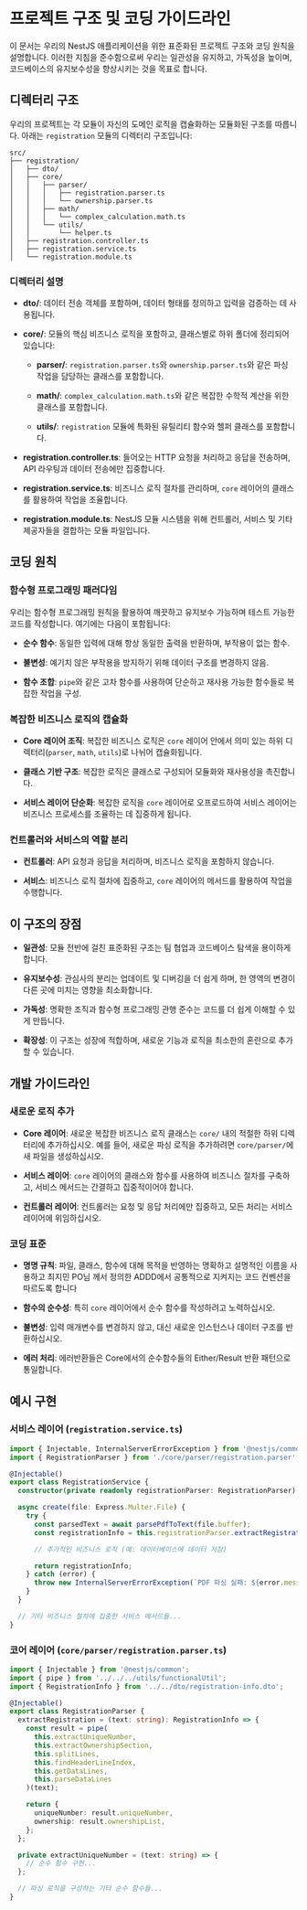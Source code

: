 # 프로젝트 구조 및 코딩 가이드라인

이 문서는 우리의 NestJS 애플리케이션을 위한 표준화된 프로젝트 구조와 코딩 원칙을 설명합니다. 이러한 지침을 준수함으로써 우리는 일관성을 유지하고, 가독성을 높이며, 코드베이스의 유지보수성을 향상시키는 것을 목표로 합니다.

## 디렉터리 구조

우리의 프로젝트는 각 모듈이 자신의 도메인 로직을 캡슐화하는 모듈화된 구조를 따릅니다. 아래는 `registration` 모듈의 디렉터리 구조입니다:

```
src/
├── registration/
│   ├── dto/
│   ├── core/
│   │   ├── parser/
│   │   │   ├── registration.parser.ts
│   │   │   └── ownership.parser.ts
│   │   ├── math/
│   │   │   └── complex_calculation.math.ts
│   │   └── utils/
│   │       └── helper.ts
│   ├── registration.controller.ts
│   ├── registration.service.ts
│   └── registration.module.ts
```

### 디렉터리 설명

- **dto/**: 데이터 전송 객체를 포함하며, 데이터 형태를 정의하고 입력을 검증하는 데 사용됩니다.

- **core/**: 모듈의 핵심 비즈니스 로직을 포함하고, 클래스별로 하위 폴더에 정리되어 있습니다:

  - **parser/**: `registration.parser.ts`와 `ownership.parser.ts`와 같은 파싱 작업을 담당하는 클래스를 포함합니다.

  - **math/**: `complex_calculation.math.ts`와 같은 복잡한 수학적 계산을 위한 클래스를 포함합니다.

  - **utils/**: `registration` 모듈에 특화된 유틸리티 함수와 헬퍼 클래스를 포함합니다.

- **registration.controller.ts**: 들어오는 HTTP 요청을 처리하고 응답을 전송하며, API 라우팅과 데이터 전송에만 집중합니다.

- **registration.service.ts**: 비즈니스 로직 절차를 관리하며, `core` 레이어의 클래스를 활용하여 작업을 조율합니다.

- **registration.module.ts**: NestJS 모듈 시스템을 위해 컨트롤러, 서비스 및 기타 제공자들을 결합하는 모듈 파일입니다.

## 코딩 원칙

### 함수형 프로그래밍 패러다임

우리는 함수형 프로그래밍 원칙을 활용하여 깨끗하고 유지보수 가능하며 테스트 가능한 코드를 작성합니다. 여기에는 다음이 포함됩니다:

- **순수 함수**: 동일한 입력에 대해 항상 동일한 출력을 반환하며, 부작용이 없는 함수.

- **불변성**: 예기치 않은 부작용을 방지하기 위해 데이터 구조를 변경하지 않음.

- **함수 조합**: `pipe`와 같은 고차 함수를 사용하여 단순하고 재사용 가능한 함수들로 복잡한 작업을 구성.

### 복잡한 비즈니스 로직의 캡슐화

- **Core 레이어 조직**: 복잡한 비즈니스 로직은 `core` 레이어 안에서 의미 있는 하위 디렉터리(`parser`, `math`, `utils`)로 나뉘어 캡슐화됩니다.

- **클래스 기반 구조**: 복잡한 로직은 클래스로 구성되어 모듈화와 재사용성을 촉진합니다.

- **서비스 레이어 단순화**: 복잡한 로직을 `core` 레이어로 오프로드하여 서비스 레이어는 비즈니스 프로세스를 조율하는 데 집중하게 됩니다.

### 컨트롤러와 서비스의 역할 분리

- **컨트롤러**: API 요청과 응답을 처리하며, 비즈니스 로직을 포함하지 않습니다.

- **서비스**: 비즈니스 로직 절차에 집중하고, `core` 레이어의 메서드를 활용하여 작업을 수행합니다.

## 이 구조의 장점

- **일관성**: 모듈 전반에 걸친 표준화된 구조는 팀 협업과 코드베이스 탐색을 용이하게 합니다.

- **유지보수성**: 관심사의 분리는 업데이트 및 디버깅을 더 쉽게 하며, 한 영역의 변경이 다른 곳에 미치는 영향을 최소화합니다.

- **가독성**: 명확한 조직과 함수형 프로그래밍 관행 준수는 코드를 더 쉽게 이해할 수 있게 만듭니다.

- **확장성**: 이 구조는 성장에 적합하며, 새로운 기능과 로직을 최소한의 혼란으로 추가할 수 있습니다.




## 개발 가이드라인


### 새로운 로직 추가

- **Core 레이어**: 새로운 복잡한 비즈니스 로직 클래스는 `core/` 내의 적절한 하위 디렉터리에 추가하십시오. 예를 들어, 새로운 파싱 로직을 추가하려면 `core/parser/`에 새 파일을 생성하십시오. 


- **서비스 레이어**: `core` 레이어의 클래스와 함수를 사용하여 비즈니스 절차를 구축하고, 서비스 메서드는 간결하고 집중적이어야 합니다.


- **컨트롤러 레이어**: 컨트롤러는 요청 및 응답 처리에만 집중하고, 모든 처리는 서비스 레이어에 위임하십시오.






### 코딩 표준

- **명명 규칙**: 파일, 클래스, 함수에 대해 목적을 반영하는 명확하고 설명적인 이름을 사용하고 최지민 PO님 께서 정의한 ADDD에서 공통적으로 지켜지는 코드 컨벤션을 따르도록 합니다

- **함수의 순수성**: 특히 `core` 레이어에서 순수 함수를 작성하려고 노력하십시오. 

- **불변성**: 입력 매개변수를 변경하지 않고, 대신 새로운 인스턴스나 데이터 구조를 반환하십시오.

- **에러 처리**: 에러반환들은 Core에서의 순수함수들의 Either/Result 반환 패턴으로 통일합니다.


## 예시 구현

### 서비스 레이어 (`registration.service.ts`)

```typescript
import { Injectable, InternalServerErrorException } from '@nestjs/common';
import { RegistrationParser } from './core/parser/registration.parser';

@Injectable()
export class RegistrationService {
  constructor(private readonly registrationParser: RegistrationParser) {}

  async create(file: Express.Multer.File) {
    try {
      const parsedText = await parsePdfToText(file.buffer);
      const registrationInfo = this.registrationParser.extractRegistration(parsedText);

      // 추가적인 비즈니스 로직 (예: 데이터베이스에 데이터 저장)

      return registrationInfo;
    } catch (error) {
      throw new InternalServerErrorException(`PDF 파싱 실패: ${error.message}`);
    }
  }

  // 기타 비즈니스 절차에 집중한 서비스 메서드들...
}
```

### 코어 레이어 (`core/parser/registration.parser.ts`)

```typescript
import { Injectable } from '@nestjs/common';
import { pipe } from '../../../utils/functionalUtil';
import { RegistrationInfo } from '../../dto/registration-info.dto';

@Injectable()
export class RegistrationParser {
  extractRegistration = (text: string): RegistrationInfo => {
    const result = pipe(
      this.extractUniqueNumber,
      this.extractOwnershipSection,
      this.splitLines,
      this.findHeaderLineIndex,
      this.getDataLines,
      this.parseDataLines
    )(text);

    return {
      uniqueNumber: result.uniqueNumber,
      ownership: result.ownershipList,
    };
  };

  private extractUniqueNumber = (text: string) => {
    // 순수 함수 구현...
  };

  // 파싱 로직을 구성하는 기타 순수 함수들...
}
```

